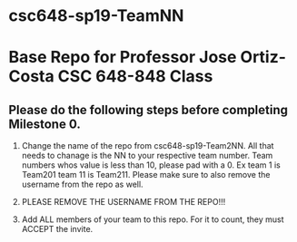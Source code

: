 # csc648-sp19-TeamNN

# Base Repo for Professor Jose Ortiz-Costa CSC 648-848 Class 

## Please do the following steps before completing Milestone 0.
1. Change the name of the repo from csc648-sp19-Team2NN. All that needs to chanage is the NN to your respective team number. Team numbers whos value is less than 10, please pad with a 0. Ex team 1 is Team201 team 11 is Team211. Please make sure to also remove the username from the repo as well.

1. PLEASE REMOVE THE USERNAME FROM THE REPO!!!

2. Add ALL members of your team to this repo. For it to count, they must ACCEPT the invite.


